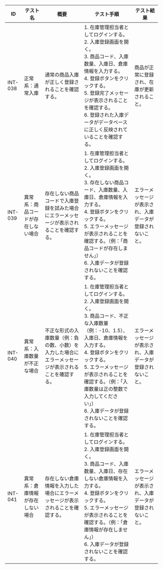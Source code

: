 | ID | テスト名 | 概要 | テスト手順 | テスト結果 |
|------|----------|--------|------------|------------|
| INT-038 | 正常系：通常入庫 | 通常の商品入庫が正しく登録されることを確認する。 | 1. 在庫管理担当者としてログインする。<br>2. 入庫登録画面を開く。<br>3. 商品コード、入庫数量、入庫日、倉庫情報を入力する。<br>4. 登録ボタンをクリックする。<br>5. 登録完了メッセージが表示されることを確認する。<br>6. 登録された入庫データがデータベースに正しく反映されていることを確認する。 | 商品が正常に登録され、在庫が更新されること。 |
| INT-039 | 異常系：商品コードが存在しない場合 | 存在しない商品コードで入庫登録を試みた場合にエラーメッセージが表示されることを確認する。 | 1. 在庫管理担当者としてログインする。<br>2. 入庫登録画面を開く。<br>3. 存在しない商品コード、入庫数量、入庫日、倉庫情報を入力する。<br>4. 登録ボタンをクリックする。<br>5. エラーメッセージが表示されることを確認する。（例：「商品コードが存在しません」）<br>6. 入庫データが登録されないことを確認する。 | エラーメッセージが表示され、入庫データが登録されないこと。 |
| INT-040 | 異常系：入庫数量が不正な場合 | 不正な形式の入庫数量（例：負の数、小数）を入力した場合にエラーメッセージが表示されることを確認する。 | 1. 在庫管理担当者としてログインする。<br>2. 入庫登録画面を開く。<br>3. 商品コード、不正な入庫数量（例：-10、1.5）、入庫日、倉庫情報を入力する。<br>4. 登録ボタンをクリックする。<br>5. エラーメッセージが表示されることを確認する。（例：「入庫数量は正の整数で入力してください」）<br>6. 入庫データが登録されないことを確認する。 | エラーメッセージが表示され、入庫データが登録されないこと。 |
| INT-041 | 異常系：倉庫情報が存在しない場合 | 存在しない倉庫情報を入力した場合にエラーメッセージが表示されることを確認する。 | 1. 在庫管理担当者としてログインする。<br>2. 入庫登録画面を開く。<br>3. 商品コード、入庫数量、入庫日、存在しない倉庫情報を入力する。<br>4. 登録ボタンをクリックする。<br>5. エラーメッセージが表示されることを確認する。（例：「倉庫情報が存在しません」）<br>6. 入庫データが登録されないことを確認する。 | エラーメッセージが表示され、入庫データが登録されないこと。 | 